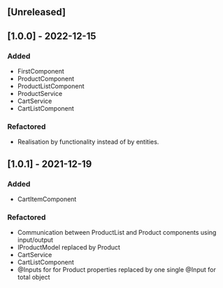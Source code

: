## [Unreleased]

## [1.0.0] - 2022-12-15
### Added
- FirstComponent 
- ProductComponent
- ProductListComponent
- ProductService
- CartService
- CartListComponent

### Refactored 
- Realisation by functionality instead of by entities.

## [1.0.1] - 2021-12-19
### Added
- CartItemComponent

### Refactored 
- Communication between ProductList and Product components using input/output
- IProductModel replaced by Product
- CartService
- CartListComponent
- @Inputs for for Product properties replaced by one single @Input for total object


